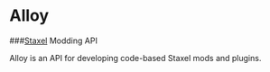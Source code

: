 # Alloy
###[Staxel](http://playstaxel.com/) Modding API

Alloy is an API for developing code-based Staxel mods and plugins.
